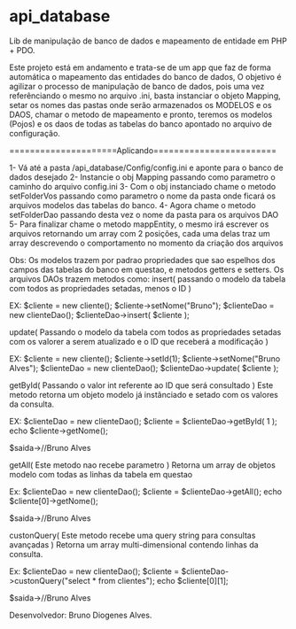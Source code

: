 api_database
============

Lib de manipulação de banco de dados e mapeamento de entidade em PHP + PDO.

Este projeto está em andamento e trata-se de um app que faz de forma automática o mapeamento das entidades do banco de dados,
O objetivo é agilizar o processo de manipulação de banco de dados, pois uma vez referênciando o mesmo no arquivo .ini, basta
instanciar o objeto Mapping, setar os nomes das pastas onde serão armazenados os MODELOS e os DAOS, chamar o metodo de 
mapeamento e pronto, teremos os modelos (Pojos) e os daos de todas as tabelas do banco apontado no arquivo de configuração.

=====================Aplicando========================

1- Vá até a pasta /api_database/Config/config.ini e aponte para o banco de dados desejado
2- Instancie o obj Mapping passando como parametro o caminho do arquivo config.ini 
3- Com o obj instanciado chame o metodo setFolderVos passando como parametro o nome da pasta onde ficará os arquivos modelos das tabelas do banco.
4- Agora chame o metodo setFolderDao passando desta vez o nome da pasta para os arquivos DAO
5- Para finalizar chame o metodo mappEntity, o mesmo irá escrever os arquivos retornando um array com 2 posições, cada uma delas
traz um array descrevendo o comportamento no momento da criação dos arquivos

Obs: Os modelos trazem por padrao propriedades que sao espelhos dos campos das tabelas do banco em questao, e metodos getters e setters.
Os arquivos DAOs trazem metodos como: insert( passando o modelo da tabela com todos as propriedades setadas, menos o ID )

EX: 
$cliente = new cliente(); 
$cliente->setNome("Bruno"); 
$clienteDao = new clienteDao();
$clienteDao->insert( $cliente );

update( Passando o modelo da tabela com todos as propriedades setadas com os valorer a serem atualizado e o ID que receberá a modificação )

EX: 
$cliente = new cliente(); 
$cliente->setId(1); 
$cliente->setNome("Bruno Alves"); 
$clienteDao = new clienteDao();
$clienteDao->update( $cliente );

getById( Passando o valor int referente ao ID que será consultado )
Este metodo retorna um objeto modelo já instânciado e setado com os valores da consulta.

EX: 
$clienteDao = new clienteDao();
$cliente = $clienteDao->getById( 1 );
echo $cliente->getNome();

$saida->//Bruno Alves

getAll( Este metodo nao recebe parametro )
Retorna um array de objetos modelo com todas as linhas da tabela em questao

Ex:
$clienteDao = new clienteDao();
$cliente = $clienteDao->getAll();
echo $cliente[0]->getNome();

$saida->//Bruno Alves

custonQuery( Este metodo recebe uma query string para consultas avançadas )
Retorna um array multi-dimensional contendo linhas da consulta.

Ex:
$clienteDao = new clienteDao();
$cliente = $clienteDao->custonQuery("select * from clientes");
echo $cliente[0][1];

$saida->//Bruno Alves


Desenvolvedor: Bruno Diogenes Alves.
